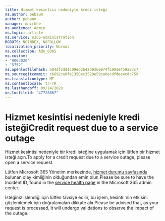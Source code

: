 ```yaml
---
title: Hizmet kesintisi nedeniyle kredi isteği
ms.author: pebaum
author: pebaum
manager: mnirkhe
ms.audience: Admin
ms.topic: article
ms.service: o365-administration
ROBOTS: NOINDEX, NOFOLLOW
localization_priority: Normal
ms.collection: Adm_O365
ms.custom:
- "9003020"
- "5752"
ms.openlocfilehash: 504df2dd1c09ed2b42d936e974f5993e459a23c7
ms.sourcegitcommit: c6692ce0fa1358ec3529e59ca0ecdfdea4cdc759
ms.translationtype: MT
ms.contentlocale: tr-TR
ms.lasthandoff: 09/14/2020
ms.locfileid: "47726867"
---
```

# <a name="credit-request-due-to-a-service-outage"></a><span data-ttu-id="c722c-102">Hizmet kesintisi nedeniyle kredi isteği</span><span class="sxs-lookup"><span data-stu-id="c722c-102">Credit request due to a service outage</span></span>

<span data-ttu-id="c722c-103">Hizmet kesintisi nedeniyle bir kredi isteğine uygulamak için lütfen bir hizmet isteği açın.</span><span class="sxs-lookup"><span data-stu-id="c722c-103">To apply for a credit request due to a service outage, please open a service request.</span></span>

<span data-ttu-id="c722c-104">Lütfen Microsoft 365 Yönetim merkezinde, [hizmet durumu sayfasında](https://docs.microsoft.com/office365/enterprise/view-service-health) bulunan olay kimliğinin olduğundan emin olun.</span><span class="sxs-lookup"><span data-stu-id="c722c-104">Please be sure to have the Incident ID, found in the [service health page](https://docs.microsoft.com/office365/enterprise/view-service-health) in the Microsoft 365 admin center.</span></span>

<span data-ttu-id="c722c-105">İsteğiniz işlendiği için lütfen tavsiye edilir, bu işlem, kesinti 'nin etkisini gözlemlemek için doğrulamaları dikkate alır.</span><span class="sxs-lookup"><span data-stu-id="c722c-105">Please be advised that, as your request is processed, it will undergo validations to observe the impact of the outage.</span></span>
